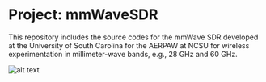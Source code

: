 # Project: mmWaveSDR

This repository includes the source codes for the mmWave SDR developed at the University of South Carolina for the AERPAW at NCSU for wireless experimentation in millimeter-wave bands, e.g., 28 GHz and 60 GHz.

![alt text](https://https://github.com/alphansahin/mmWaveSDR//image.jpg?raw=true)
